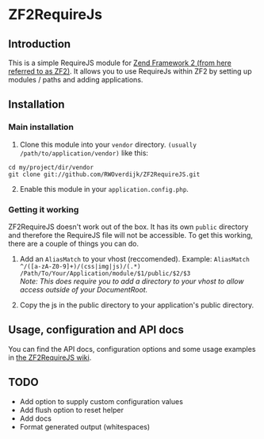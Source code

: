 ZF2RequireJs
=======================

Introduction
------------
This is a simple RequireJS module for [Zend Framework 2 (from here referred to as ZF2)](https://github.com/zendframework/zf2).
It allows you to use RequireJs within ZF2 by setting up modules / paths and adding applications.

Installation
------------

### Main installation
1. Clone this module into your `vendor` directory. `(usually /path/to/application/vendor)` like this:

```
cd my/project/dir/vendor
git clone git://github.com/RWOverdijk/ZF2RequireJS.git
```
2. Enable this module in your `application.config.php`.

### Getting it working
ZF2RequireJS doesn't work out of the box. It has its own `public` directory and therefore the RequireJS file will not be accessible. To get this working, there are a couple of things you can do.

1. Add an `AliasMatch` to your vhost (reccomended). Example:
```AliasMatch ^/([a-zA-Z0-9]+)/(css|img|js)/(.*) /Path/To/Your/Application/module/$1/public/$2/$3```  
*Note: This does require you to add a directory to your vhost to allow access outside of your DocumentRoot.*

2. Copy the js in the public directory to your application's public directory.

Usage, configuration and API docs
------------
You can find the API docs, configuration options and some usage examples in [the ZF2RequireJS wiki](https://github.com/RWOverdijk/ZF2RequireJS/wiki/API).

TODO
------------
* Add option to supply custom configuration values
* Add flush option to reset helper
* Add docs
* Format generated output (whitespaces)